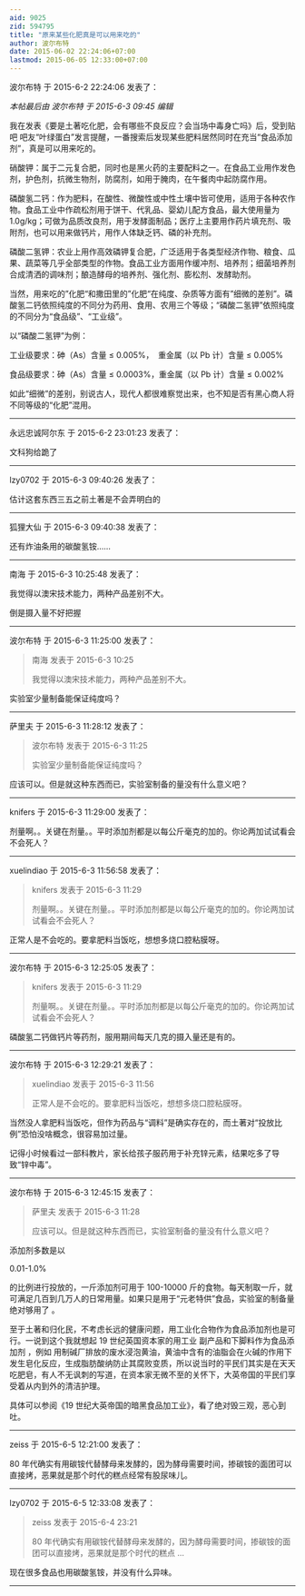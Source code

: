 ```yaml
---
aid: 9025
zid: 594795
title: "原来某些化肥真是可以用来吃的"
author: 波尔布特
date: 2015-06-02 22:24:06+07:00
lastmod: 2015-06-05 12:33:00+07:00
---
```


波尔布特 于 2015-6-2 22:24:06 发表了：

_本帖最后由 波尔布特 于 2015-6-3 09:45 编辑_

我在发表《要是土著吃化肥，会有哪些不良反应？会当场中毒身亡吗》后，受到贴吧 吧友“叶绿蛋白”发言提醒，一番搜索后发现某些肥料居然同时在充当“食品添加剂”，真是可以用来吃的。

硝酸钾：属于二元复合肥，同时也是黑火药的主要配料之一。在食品工业用作发色剂，护色剂，抗微生物剂，防腐剂，如用于腌肉，在午餐肉中起防腐作用。

磷酸氢二钙：作为肥料，在酸性、微酸性或中性土壤中皆可使用，适用于各种农作物。食品工业中作疏松剂用于饼干、代乳品、婴幼儿配方食品，最大使用量为 1.0g/kg；可做为品质改良剂，用于发酵面制品；医疗上主要用作药片填充剂、吸附剂，也可以用来做钙片，用作人体缺乏钙、磷的补充剂。

磷酸二氢钾：农业上用作高效磷钾复合肥，广泛适用于各类型经济作物、粮食、瓜果、蔬菜等几乎全部类型的作物。食品工业方面用作缓冲剂、培养剂；细菌培养剂合成清洒的调味剂；酿造酵母的培养剂、强化剂、膨松剂、发酵助剂。

当然，用来吃的”化肥“和撒田里的”化肥“在纯度、杂质等方面有”细微的差别”。磷酸氢二钙依照纯度的不同分为药用、食用、农用三个等级；“磷酸二氢钾”依照纯度的不同分为“食品级”、“工业级”。

以“磷酸二氢钾”为例：

工业级要求：砷（As）含量 ≤ 0.005%，&nbsp;&nbsp;重金属（以 Pb 计）含量 ≤ 0.005%

食品级要求：砷（As）含量 ≤ 0.0003%，重金属（以 Pb 计）含量 ≤ 0.002%

如此“细微”的差别，别说古人，现代人都很难察觉出来，也不知是否有黑心商人将不同等级的“化肥”混用。

---

永远忠诚阿尔东 于 2015-6-2 23:01:23 发表了：

文科狗给跪了

---

lzy0702 于 2015-6-3 09:40:26 发表了：

估计这套东西三五之前土著是不会弄明白的

---

狐狸大仙 于 2015-6-3 09:40:38 发表了：

还有炸油条用的碳酸氢铵……

---

南海 于 2015-6-3 10:25:48 发表了：

我觉得以澳宋技术能力，两种产品差别不大。

倒是摄入量不好把握

---

波尔布特 于 2015-6-3 11:25:00 发表了：

> 南海 发表于 2015-6-3 10:25
>
> 我觉得以澳宋技术能力，两种产品差别不大。

实验室少量制备能保证纯度吗？

---

萨里夫 于 2015-6-3 11:28:12 发表了：

> 波尔布特 发表于 2015-6-3 11:25
>
> 实验室少量制备能保证纯度吗？

应该可以。但是就这种东西而已，实验室制备的量没有什么意义吧？

---

knifers 于 2015-6-3 11:29:00 发表了：

剂量啊。。关键在剂量。。平时添加剂都是以每公斤毫克的加的。你论两加试试看会不会死人？

---

xuelindiao 于 2015-6-3 11:56:58 发表了：

> knifers 发表于 2015-6-3 11:29
>
> 剂量啊。。关键在剂量。。平时添加剂都是以每公斤毫克的加的。你论两加试试看会不会死人？

正常人是不会吃的。要拿肥料当饭吃，想想多烧口腔粘膜呀。

---

波尔布特 于 2015-6-3 12:25:05 发表了：

> knifers 发表于 2015-6-3 11:29
>
> 剂量啊。。关键在剂量。。平时添加剂都是以每公斤毫克的加的。你论两加试试看会不会死人？

磷酸氢二钙做钙片等药剂，服用期间每天几克的摄入量还是有的。

---

波尔布特 于 2015-6-3 12:29:21 发表了：

> xuelindiao 发表于 2015-6-3 11:56
>
> 正常人是不会吃的。要拿肥料当饭吃，想想多烧口腔粘膜呀。

当然没人拿肥料当饭吃，但作为药品与“调料”是确实存在的，而土著对“投放比例”恐怕没啥概念，很容易加过量。

记得小时候看过一部科教片，家长给孩子服药用于补充锌元素，结果吃多了导致“锌中毒”。

---

波尔布特 于 2015-6-3 12:45:15 发表了：

> 萨里夫 发表于 2015-6-3 11:28
>
> 应该可以。但是就这种东西而已，实验室制备的量没有什么意义吧？

添加剂多数是以

0.01-1.0%

的比例进行投放的，一斤添加剂可用于 100-10000 斤的食物。每天制取一斤，就可满足几百到几万人的日常用量。如果只是用于“元老特供”食品，实验室的制备量绝对够用了 。

至于土著和归化民，不考虑长远的健康问题，用工业化合物作为食品添加剂也是可行。一说到这个我就想起 19 世纪英国资本家的用工业
副产品和下脚料作为食品添加剂
，例如
用制碱厂排放的废水浸泡黄油，黄油中含有的油脂会在火碱的作用下发生皂化反应，生成脂肪酸纳防止其腐败变质，所以说当时的平民们其实是在天天吃肥皂，有人不无讽刺的写道，在资本家无微不至的关怀下，大英帝国的平民们享受着从内到外的清洁护理。

具体可以参阅《19 世纪大英帝国的暗黑食品加工业》，看了绝对毁三观，恶心到吐。

---

zeiss 于 2015-6-5 12:21:00 发表了：

80 年代确实有用碳铵代替酵母来发酵的，因为酵母需要时间，掺碳铵的面团可以直接烤，恶果就是那个时代的糕点经常有股尿味儿。

---

lzy0702 于 2015-6-5 12:33:08 发表了：

> zeiss 发表于 2015-6-4 23:21
>
> 80 年代确实有用碳铵代替酵母来发酵的，因为酵母需要时间，掺碳铵的面团可以直接烤，恶果就是那个时代的糕点 ...

现在很多食品也用碳酸氢铵，并没有什么异味。

---
